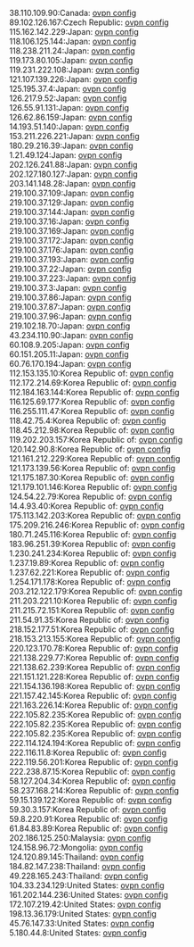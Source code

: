 38.110.109.90:Canada: [ovpn config](vpn/38_110_109_90.ovpn)  
89.102.126.167:Czech Republic: [ovpn config](vpn/89_102_126_167.ovpn)  
115.162.142.229:Japan: [ovpn config](vpn/115_162_142_229.ovpn)  
118.106.125.144:Japan: [ovpn config](vpn/118_106_125_144.ovpn)  
118.238.211.24:Japan: [ovpn config](vpn/118_238_211_24.ovpn)  
119.173.80.105:Japan: [ovpn config](vpn/119_173_80_105.ovpn)  
119.231.222.108:Japan: [ovpn config](vpn/119_231_222_108.ovpn)  
121.107.139.226:Japan: [ovpn config](vpn/121_107_139_226.ovpn)  
125.195.37.4:Japan: [ovpn config](vpn/125_195_37_4.ovpn)  
126.217.9.52:Japan: [ovpn config](vpn/126_217_9_52.ovpn)  
126.55.91.131:Japan: [ovpn config](vpn/126_55_91_131.ovpn)  
126.62.86.159:Japan: [ovpn config](vpn/126_62_86_159.ovpn)  
14.193.51.140:Japan: [ovpn config](vpn/14_193_51_140.ovpn)  
153.211.226.221:Japan: [ovpn config](vpn/153_211_226_221.ovpn)  
180.29.216.39:Japan: [ovpn config](vpn/180_29_216_39.ovpn)  
1.21.49.124:Japan: [ovpn config](vpn/1_21_49_124.ovpn)  
202.126.241.88:Japan: [ovpn config](vpn/202_126_241_88.ovpn)  
202.127.180.127:Japan: [ovpn config](vpn/202_127_180_127.ovpn)  
203.141.148.28:Japan: [ovpn config](vpn/203_141_148_28.ovpn)  
219.100.37.109:Japan: [ovpn config](vpn/219_100_37_109.ovpn)  
219.100.37.129:Japan: [ovpn config](vpn/219_100_37_129.ovpn)  
219.100.37.144:Japan: [ovpn config](vpn/219_100_37_144.ovpn)  
219.100.37.16:Japan: [ovpn config](vpn/219_100_37_16.ovpn)  
219.100.37.169:Japan: [ovpn config](vpn/219_100_37_169.ovpn)  
219.100.37.172:Japan: [ovpn config](vpn/219_100_37_172.ovpn)  
219.100.37.176:Japan: [ovpn config](vpn/219_100_37_176.ovpn)  
219.100.37.193:Japan: [ovpn config](vpn/219_100_37_193.ovpn)  
219.100.37.22:Japan: [ovpn config](vpn/219_100_37_22.ovpn)  
219.100.37.223:Japan: [ovpn config](vpn/219_100_37_223.ovpn)  
219.100.37.3:Japan: [ovpn config](vpn/219_100_37_3.ovpn)  
219.100.37.86:Japan: [ovpn config](vpn/219_100_37_86.ovpn)  
219.100.37.87:Japan: [ovpn config](vpn/219_100_37_87.ovpn)  
219.100.37.96:Japan: [ovpn config](vpn/219_100_37_96.ovpn)  
219.102.18.70:Japan: [ovpn config](vpn/219_102_18_70.ovpn)  
43.234.110.90:Japan: [ovpn config](vpn/43_234_110_90.ovpn)  
60.108.9.205:Japan: [ovpn config](vpn/60_108_9_205.ovpn)  
60.151.205.11:Japan: [ovpn config](vpn/60_151_205_11.ovpn)  
60.76.170.194:Japan: [ovpn config](vpn/60_76_170_194.ovpn)  
112.153.135.10:Korea Republic of: [ovpn config](vpn/112_153_135_10.ovpn)  
112.172.214.69:Korea Republic of: [ovpn config](vpn/112_172_214_69.ovpn)  
112.184.163.144:Korea Republic of: [ovpn config](vpn/112_184_163_144.ovpn)  
116.125.69.177:Korea Republic of: [ovpn config](vpn/116_125_69_177.ovpn)  
116.255.111.47:Korea Republic of: [ovpn config](vpn/116_255_111_47.ovpn)  
118.42.75.4:Korea Republic of: [ovpn config](vpn/118_42_75_4.ovpn)  
118.45.212.98:Korea Republic of: [ovpn config](vpn/118_45_212_98.ovpn)  
119.202.203.157:Korea Republic of: [ovpn config](vpn/119_202_203_157.ovpn)  
120.142.90.8:Korea Republic of: [ovpn config](vpn/120_142_90_8.ovpn)  
121.161.212.229:Korea Republic of: [ovpn config](vpn/121_161_212_229.ovpn)  
121.173.139.56:Korea Republic of: [ovpn config](vpn/121_173_139_56.ovpn)  
121.175.187.30:Korea Republic of: [ovpn config](vpn/121_175_187_30.ovpn)  
121.179.101.146:Korea Republic of: [ovpn config](vpn/121_179_101_146.ovpn)  
124.54.22.79:Korea Republic of: [ovpn config](vpn/124_54_22_79.ovpn)  
14.4.93.40:Korea Republic of: [ovpn config](vpn/14_4_93_40.ovpn)  
175.113.142.203:Korea Republic of: [ovpn config](vpn/175_113_142_203.ovpn)  
175.209.216.246:Korea Republic of: [ovpn config](vpn/175_209_216_246.ovpn)  
180.71.245.116:Korea Republic of: [ovpn config](vpn/180_71_245_116.ovpn)  
183.96.251.39:Korea Republic of: [ovpn config](vpn/183_96_251_39.ovpn)  
1.230.241.234:Korea Republic of: [ovpn config](vpn/1_230_241_234.ovpn)  
1.237.19.89:Korea Republic of: [ovpn config](vpn/1_237_19_89.ovpn)  
1.237.62.221:Korea Republic of: [ovpn config](vpn/1_237_62_221.ovpn)  
1.254.171.178:Korea Republic of: [ovpn config](vpn/1_254_171_178.ovpn)  
203.212.122.179:Korea Republic of: [ovpn config](vpn/203_212_122_179.ovpn)  
211.203.221.10:Korea Republic of: [ovpn config](vpn/211_203_221_10.ovpn)  
211.215.72.151:Korea Republic of: [ovpn config](vpn/211_215_72_151.ovpn)  
211.54.91.35:Korea Republic of: [ovpn config](vpn/211_54_91_35.ovpn)  
218.152.177.51:Korea Republic of: [ovpn config](vpn/218_152_177_51.ovpn)  
218.153.213.155:Korea Republic of: [ovpn config](vpn/218_153_213_155.ovpn)  
220.123.170.78:Korea Republic of: [ovpn config](vpn/220_123_170_78.ovpn)  
221.138.229.77:Korea Republic of: [ovpn config](vpn/221_138_229_77.ovpn)  
221.138.62.239:Korea Republic of: [ovpn config](vpn/221_138_62_239.ovpn)  
221.151.121.228:Korea Republic of: [ovpn config](vpn/221_151_121_228.ovpn)  
221.154.136.198:Korea Republic of: [ovpn config](vpn/221_154_136_198.ovpn)  
221.157.42.145:Korea Republic of: [ovpn config](vpn/221_157_42_145.ovpn)  
221.163.226.14:Korea Republic of: [ovpn config](vpn/221_163_226_14.ovpn)  
222.105.82.235:Korea Republic of: [ovpn config](vpn/222_105_82_235.ovpn)  
222.105.82.235:Korea Republic of: [ovpn config](vpn/222_105_82_235.ovpn)  
222.105.82.235:Korea Republic of: [ovpn config](vpn/222_105_82_235.ovpn)  
222.114.124.194:Korea Republic of: [ovpn config](vpn/222_114_124_194.ovpn)  
222.116.11.8:Korea Republic of: [ovpn config](vpn/222_116_11_8.ovpn)  
222.119.56.201:Korea Republic of: [ovpn config](vpn/222_119_56_201.ovpn)  
222.238.87.15:Korea Republic of: [ovpn config](vpn/222_238_87_15.ovpn)  
58.127.204.34:Korea Republic of: [ovpn config](vpn/58_127_204_34.ovpn)  
58.237.168.214:Korea Republic of: [ovpn config](vpn/58_237_168_214.ovpn)  
59.15.139.122:Korea Republic of: [ovpn config](vpn/59_15_139_122.ovpn)  
59.30.3.157:Korea Republic of: [ovpn config](vpn/59_30_3_157.ovpn)  
59.8.220.91:Korea Republic of: [ovpn config](vpn/59_8_220_91.ovpn)  
61.84.83.89:Korea Republic of: [ovpn config](vpn/61_84_83_89.ovpn)  
202.186.125.250:Malaysia: [ovpn config](vpn/202_186_125_250.ovpn)  
124.158.96.72:Mongolia: [ovpn config](vpn/124_158_96_72.ovpn)  
124.120.89.145:Thailand: [ovpn config](vpn/124_120_89_145.ovpn)  
184.82.147.238:Thailand: [ovpn config](vpn/184_82_147_238.ovpn)  
49.228.165.243:Thailand: [ovpn config](vpn/49_228_165_243.ovpn)  
104.33.234.129:United States: [ovpn config](vpn/104_33_234_129.ovpn)  
161.202.144.236:United States: [ovpn config](vpn/161_202_144_236.ovpn)  
172.107.219.42:United States: [ovpn config](vpn/172_107_219_42.ovpn)  
198.13.36.179:United States: [ovpn config](vpn/198_13_36_179.ovpn)  
45.76.147.33:United States: [ovpn config](vpn/45_76_147_33.ovpn)  
5.180.44.8:United States: [ovpn config](vpn/5_180_44_8.ovpn)  
